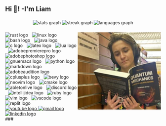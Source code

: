 
<h2 align="left">Hi 👋! -I'm Liam </h2>

###

<div align="center">
  <img src="https://readmestats-da96-git-main-liam-wirths-projects.vercel.app/api?username=liam-wirth&hide_title=false&hide_rank=true&show_icons=true&include_all_commits=true&count_private=true&disable_animations=false&theme=dark&locale=en&hide_border=false" height="145" alt="stats graph"  />
  <img src="https://streak-stats.demolab.com?user=liam-wirth&locale=en&mode=daily&theme=dark&hide_border=false&border_radius=5" height="145" alt="streak graph"  />
  <img src="https://readmestats-da96-git-main-liam-wirths-projects.vercel.app/api/top-langs?username=liam-wirth&locale=en&hide_title=false&layout=compact&card_width=320&langs_count=6&theme=dark&hide_border=false" height="145" alt="languages graph"  />
  
</div>


###

<img align="right" height="250" src="https://github.com/Liam-Wirth/Liam-Wirth/blob/main/Screenshot%20from%202024-02-01%2016-58-24.png?raw=true"  />
<div align="left">
  <img src="https://skillicons.dev/icons?i=rust" height="46" alt="rust logo"  />
  <img width="5" />
  <img src="https://skillicons.dev/icons?i=linux" height="46" alt="linux logo"  />
  <img width="5" />
  <img src="https://skillicons.dev/icons?i=bash" height="46" alt="bash logo"  />
  <img width="5" />
  <img src="https://skillicons.dev/icons?i=java" height="46" alt="java logo"  />
  <img width="5" />
  <img src="https://skillicons.dev/icons?i=c" height="46" alt="c logo"  />
  <img width="5" />
  <img src="https://skillicons.dev/icons?i=latex" height="46" alt="latex logo"  />
  <img width="5" />
  <img src="https://skillicons.dev/icons?i=lua" height="46" alt="lua logo"  />
  <img width="5" />
  <img src="https://skillicons.dev/icons?i=pr" height="46" alt="adobepremierepro logo"  />
  <img width="5" />
  <img src="https://skillicons.dev/icons?i=ps" height="46" alt="adobephotoshop logo"  />
  <img width="5" />
  <img src="https://skillicons.dev/icons?i=emacs" height="46" alt="gnuemacs logo"  />
  <img width="5" />
  <img src="https://skillicons.dev/icons?i=py" height="46" alt="python logo"  />
  <img width="5" />
  <img src="https://skillicons.dev/icons?i=md" height="46" alt="markdown logo"  />
  <img width="5" />
  <img src="https://skillicons.dev/icons?i=au" height="46" alt="adobeaudition logo"  />
  <img width="5" />
  <img src="https://skillicons.dev/icons?i=cpp" height="46" alt="cplusplus logo"  />
  <img width="5" />
  <!--<img src="https://cdn.jsdelivr.net/gh/devicons/devicon/icons/javascript/javascript-original.svg" height="46" alt="javascript logo"  />
   <img width="5" />
  <img src="https://cdn.jsdelivr.net/gh/devicons/devicon/icons/typescript/typescript-original.svg" height="46" alt="typescript logo"  />
  <img width="5" />
  
  <img src="https://skillicons.dev/icons?i=regex" height="46" alt="regex logo"  />
  <img width="5" />

    <img src="https://cdn.simpleicons.org/opengl/5586A4" height="46" alt="opengl logo"  />
  <img width="5" />
    <img src="https://skillicons.dev/icons?i=powershell" height="46" alt="powershell logo"  />
  <img width="5" />
    <img src="https://skillicons.dev/icons?i=codepen" height="46" alt="codepen logo"  />
  <img width="5" />
  /!--> 
  <img src="https://skillicons.dev/icons?i=bevy" height="46" alt="bevy logo"  />
  <img width="5" />
  <img src="https://skillicons.dev/icons?i=neovim" height="46" alt="neovim logo"  />
  <img width="5" />
  <img src="https://skillicons.dev/icons?i=cmake" height="46" alt="cmake logo"  />
  <img width="5" />
  <img src="https://skillicons.dev/icons?i=ableton" height="46" alt="abletonlive logo"  />
  <img width="5" />
  <img src="https://skillicons.dev/icons?i=discord" height="46" alt="discord logo"  />
  <img width="5" />

  <img src="https://skillicons.dev/icons?i=idea" height="46" alt="intellijidea logo"  />
  <img width="5" />

  <img src="https://skillicons.dev/icons?i=ruby" height="46" alt="ruby logo"  />
  <img width="5" />
  <img src="https://skillicons.dev/icons?i=vim" height="46" alt="vim logo"  />
  <img width="5" />
  <img src="https://skillicons.dev/icons?i=vscode" height="46" alt="vscode logo"  />
  <img width="5" />

  <img src="https://cdn.simpleicons.org/replit/F26207" height="46" alt="replit logo"  />
</div>

<div align="left">
  <a href="https://www.youtube.com/channel/UCYeOrk5ep8wJQvGoX9Cqh3g" target="_blank">
    <img src="https://img.shields.io/static/v1?message=Youtube&logo=youtube&label=&color=FF0000&logoColor=white&labelColor=&style=for-the-badge" height="30" alt="youtube logo"  />
  </a>
 <!-- <a href="twitch.tv/thedefectivememe" target="_blank">
    <img src="https://img.shields.io/static/v1?message=Twitch&logo=twitch&label=&color=9146FF&logoColor=white&labelColor=&style=for-the-badge" height="30" alt="twitch logo"  />
  </a> /--!>
  
  <a href="mailto:ltwirth@asu.edu" target="_blank">
    <img src="https://img.shields.io/static/v1?message=Gmail&logo=gmail&label=&color=D14836&logoColor=white&labelColor=&style=for-the-badge" height="30" alt="gmail logo"  />
  </a>
  <a href="https://www.linkedin.com/in/liam-wirth-0126b3267/" target="_blank">
    <img src="https://img.shields.io/static/v1?message=LinkedIn&logo=linkedin&label=&color=0077B5&logoColor=white&labelColor=&style=for-the-badge" height="30" alt="linkedin logo"  />
  </a>
</div>
<!-- todo: add a leetcode button? or maybe some other links? /--!>
###

<p align="center">

<!-- ![LeetCode Stats](https://leetcard.jacoblin.cool/Liam-Wirth?theme=dark&font=JetBrains%20Mono&ext=heatmap)</p>
